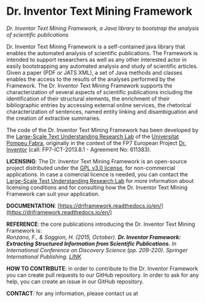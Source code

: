 # Dr. Inventor Text Mining Framework  
*Dr. Inventor Text Mining Framework, a Java library to bootstrap the analysis of scientific publications*  
  


Dr. Inventor Text Mining Framework is a self-contained java library that enables the automated analysis of scientific publications. The Framework is intended to support researchers as well as any other interested actor in easily bootstrapping any automated analysis and study of scientific articles. Given a paper (PDF or JATS XML), a set of Java methods and classes enables the access to the results of the analyses performed by the Framework. The Dr. Inventor Text Mining Framework supports the characterization of several aspects of scientific publications including the identification of their structural elements, the enrichment of their bibliographic entries by accessing external online services, the rhetorical characterization of sentences, named entity linking and disambiguation and the creation of extractive summaries.  

The code of the Dr. Inventor Text Mining Framework has been developed by the [Large-Scale Text Understanding Research Lab](https://www.upf.edu/web/taln/labs/lastus/research-lines) of the [Universitat Pompeu Fabra](https://www.upf.edu/), originally in the context of the FP7 European Project [Dr. Inventor](http://drinventor.eu/) (call: FP7-ICT-2013.8.1 - Agreement No: 611383).  
  
  
**LICENSING**: The Dr. Inventor Text Mining Framework is an open-source project distributed under the [GPL v3.0 license](https://www.gnu.org/licenses/gpl-3.0.html), for non-commercial applications. In case a comercial licence is needed, you can contact the [Large-Scale Text Understanding Research Lab](https://www.upf.edu/web/taln/labs/lastus/research-lines) for more information about licensing conditions and for consulting how the Dr. Inventor Text Mining Framework can suit your application.


**DOCUMENTATION**: [https://driframework.readthedocs.io/en/](https://driframework.readthedocs.io/en/)  


**REFERENCE**: the core publications introducing the Dr. Inventor Text Mining Framework is:  
*Ronzano, F., & Saggion, H. (2015, October). **Dr. Inventor Framework: Extracting Structured Information from Scientific Publications.** In International Conference on Discovery Science (pp. 209-220). Springer International Publishing. [LINK](https://link.springer.com/chapter/10.1007%2F978-3-319-24282-8_18)*


**HOW TO CONTRIBUTE**: in order to contribute to the Dr. Inventor Framework you can create pull requests to our GitHub repository. In order to ask for any help, you can create an issue in our GitHub repository.

**CONTACT**: for any information, please contact us at 


